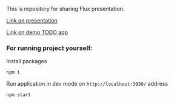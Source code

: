 This is repository for sharing Flux presentation. 

[Link on presentation](https://asimonok.github.io/flux-presentation/)

[Link on demo TODO app](https://asimonok.github.io/flux-presentation/build/)

### For running project yourself:

Install packages
```
npm i
```

Run application in dev mode on `http://localhost:3030/` address
```
npm start
```


